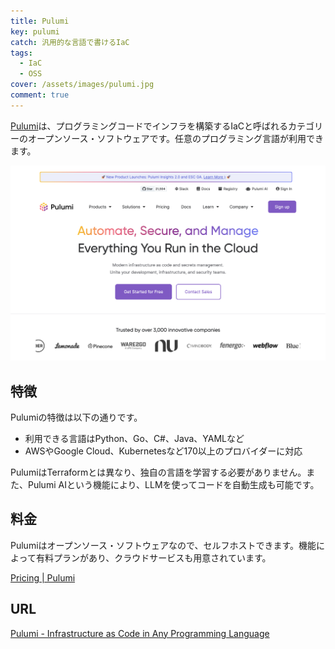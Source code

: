 ```yaml
---
title: Pulumi
key: pulumi
catch: 汎用的な言語で書けるIaC
tags:
  - IaC
  - OSS
cover: /assets/images/pulumi.jpg
comment: true
---
```


[Pulumi](https://www.pulumi.com/)は、プログラミングコードでインフラを構築するIaCと呼ばれるカテゴリーのオープンソース・ソフトウェアです。任意のプログラミング言語が利用できます。

[![PulumiのWebサイト](/assets/images/pulumi.jpg)](https://www.pulumi.com/)

<!--more-->

## 特徴

Pulumiの特徴は以下の通りです。

- 利用できる言語はPython、Go、C#、Java、YAMLなど
- AWSやGoogle Cloud、Kubernetesなど170以上のプロバイダーに対応

PulumiはTerraformとは異なり、独自の言語を学習する必要がありません。また、Pulumi AIという機能により、LLMを使ってコードを自動生成も可能です。

## 料金

Pulumiはオープンソース・ソフトウェアなので、セルフホストできます。機能によって有料プランがあり、クラウドサービスも用意されています。

[Pricing \| Pulumi](https://www.pulumi.com/pricing/)

## URL

[Pulumi - Infrastructure as Code in Any Programming Language](https://www.pulumi.com/)
